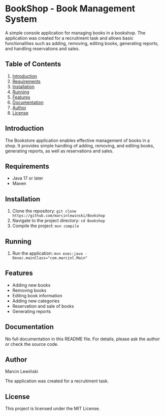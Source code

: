 # BookShop - Book Management System

A simple console application for managing books in a bookshop. The application was created for a recruitment task and allows basic functionalities such as adding, removing, editing books, generating reports, and handling reservations and sales.

## Table of Contents
1. [Introduction](#introduction)
2. [Requirements](#requirements)
3. [Installation](#installation)
4. [Running](#running)
5. [Features](#features)
6. [Documentation](#documentation)
7. [Author](#author)
8. [License](#license)

## Introduction

The Bookstore application enables effective management of books in a shop. It provides simple handling of adding, removing, and editing books, generating reports, as well as reservations and sales.

## Requirements

- Java 17 or later
- Maven

## Installation

1. Clone the repository: `git clone https://github.com/marcinlewinski/Bookshop`
2. Navigate to the project directory: `cd Bookshop`
3. Compile the project: `mvn compile`

## Running

1. Run the application: `mvn exec:java -Dexec.mainClass="com.marcinl.Main"`

## Features

- Adding new books
- Removing books
- Editing book information
- Adding new categories
- Reservation and sale of books
- Generating reports

## Documentation
No full documentation in this README file. For details, please ask the author or check the source code.

## Author
Marcin Lewiński

The application was created for a recruitment task.

## License
This project is licensed under the MIT License.
